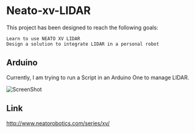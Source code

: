 Neato-xv-LIDAR
==============

This project has been designed to reach the following goals:

    Learn to use NEATO XV LIDAR 
    Design a solution to integrate LIDAR in a personal robot

## Arduino ##

Currently, I am trying to run a Script in an Arduino One to manage LIDAR.

![ScreenShot](https://raw.github.com/jabrena/Neato-xv-LIDAR/master/docs/neato-xv-lidar.jpg)

## Link ##

http://www.neatorobotics.com/series/xv/
